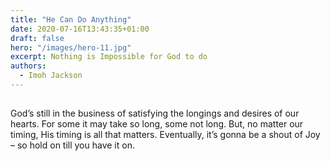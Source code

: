 ```yaml
---
title: "He Can Do Anything"
date: 2020-07-16T13:43:35+01:00
draft: false
hero: "/images/hero-11.jpg"
excerpt: Nothing is Impossible for God to do
authors:
  - Imoh Jackson
---
```


##


God’s still in the business of satisfying the longings and desires of our hearts. For some it may take so long, some not long. But, no matter our timing, His timing is all that matters. Eventually, it’s gonna be a shout of Joy – so hold on till you have it on.

